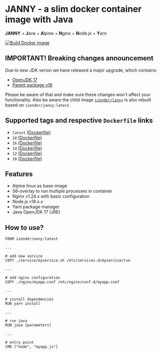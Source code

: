 # JANNY - a slim docker container image with Java

**JANNY** = **J**ava + **A**lpine + **N**ginx + **N**ode.js + **Y**arn

[![Build Docker image](https://github.com/izonder/janny/actions/workflows/docker-image.yml/badge.svg?branch=nodejs-18)](https://github.com/izonder/janny/actions/workflows/docker-image.yml)

## IMPORTANT! Breaking changes announcement

Due to new JDK verion we have released a major upgrade, which contains:
- [OpenJDK 17](https://openjdk.org/projects/jdk/17/)
- [Parent package v18](https://hub.docker.com/r/izonder/anny/)

Please be aware of that and make sure these changes won't affect your functionality. Also be aware the child image [`izonder/lanny`](https://hub.docker.com/r/izonder/lanny/) is also rebuilt based on `izonder/janny:latest`.

## Supported tags and respective `Dockerfile` links
- `latest` [(Dockerfile)](https://github.com/izonder/janny/blob/master/Dockerfile)
- `18` [(Dockerfile)](https://github.com/izonder/janny/blob/nodejs-18/Dockerfile)
- `16` [(Dockerfile)](https://github.com/izonder/janny/blob/nodejs-16/Dockerfile)
- `14` [(Dockerfile)](https://github.com/izonder/janny/blob/nodejs-14/Dockerfile)
- `12` [(Dockerfile)](https://github.com/izonder/janny/blob/nodejs-12/Dockerfile)
- `10` [(Dockerfile)](https://github.com/izonder/janny/blob/nodejs-10/Dockerfile)

## Features

- Alpine linux as base-image
- S6-overlay to run multiple processes in container
- Nginx v1.24.x with basic configuration
- Node.js v18.x.x
- Yarn package manager
- Java OpenJDK 17 (JRE)

## How to use?

```
FROM izonder/anny:latest

...

# add new service
COPY ./service/myservice.sh /etc/services.d/myservice/run

...

# add nginx configuration
COPY ./nginx/myapp.conf /etc/nginx/conf.d/myapp.conf

...

# install dependencies
RUN yarn install

...

# run java
RUN java [parameters]

...

# entry point
CMD ["node", "myapp.js"]
```
